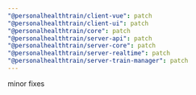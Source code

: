 ```yaml
---
"@personalhealthtrain/client-vue": patch
"@personalhealthtrain/client-ui": patch
"@personalhealthtrain/core": patch
"@personalhealthtrain/server-api": patch
"@personalhealthtrain/server-core": patch
"@personalhealthtrain/server-realtime": patch
"@personalhealthtrain/server-train-manager": patch
---
```


minor fixes
